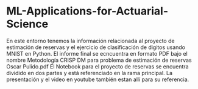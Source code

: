 # ML-Applications-for-Actuarial-Science

En este entorno tenemos la información relacionada al proyecto de estimación de reservas y el ejercicio de clasificación de digitos usando MNIST en Python.
El informe final se ecncuentra en formato PDF bajo el nombre Metodología CRISP DM para problema de estimación de reservas Oscar Pulido.pdf
El Notebook para el proyecto de reservas se encuentra dividido en dos partes y está referenciado en la rama principal.
La presentación y el video en youtube también estan allí para su referencia.
